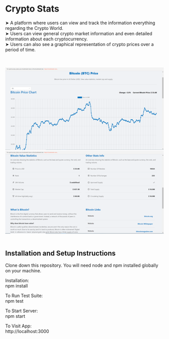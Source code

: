 # Crypto Stats

➤ A platform where users can view and track the information everything regarding the Crypto World.
<br>
➤ Users can view general crypto market information and even detailed information about each cryptocurrency.
<br>
➤ Users can also see a graphical representation of crypto prices over a period of time.
<br>

<br>
<br>
<img src="SS/2.png">
<br>
<img src="SS/3.png">
<br>
<br>

## Installation and Setup Instructions

Clone down this repository. You will need node and npm installed globally on your machine.

Installation:
<br>
npm install

To Run Test Suite:
<br>
npm test

To Start Server:
<br>
npm start

To Visit App:
<br>
http://localhost:3000
<br>
<br>
<br>

